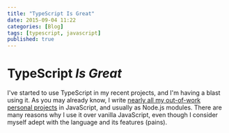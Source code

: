 ```yaml
---
title: "TypeScript Is Great"
date: 2015-09-04 11:22
categories: [Blog]
tags: [typescript, javascript]
published: true
---
```


# TypeScript *Is Great*

I've started to use TypeScript in my recent projects, and I'm having a blast using it. As you may already know, 
I write [nearly all my out-of-work personal projects](https://github.com/Codesleuth?tab=repositories) in JavaScript, and usually as Node.js modules.
There are many reasons why I use it over vanilla JavaScript, even though I consider myself adept with the language and its features (pains).
